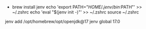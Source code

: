 - brew install jenv
echo 'export PATH="$HOME/.jenv/bin:$PATH"' >> ~/.zshrc
echo 'eval "$(jenv init -)"' >> ~/.zshrc
source ~/.zshrc

jenv add /opt/homebrew/opt/openjdk@17
jenv global 17.0
